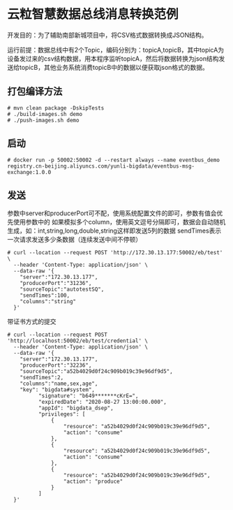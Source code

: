 # 云粒智慧数据总线消息转换范例

开发目的：为了辅助南部新城项目中，将CSV格式数据转换成JSON结构。

运行前提：数据总线中有2个Topic，编码分别为：topicA,topicB，其中topicA为设备发过来的csv结构数据，用本程序监听topicA，然后将数据转换为json结构发送给topicB，其他业务系统消费topicB中的数据以便获取json格式的数据。

## 打包编译方法
```shell script
# mvn clean package -DskipTests
# ./build-images.sh demo
# ./push-images.sh demo
```

## 启动
```shell script
# docker run -p 50002:50002 -d --restart always --name eventbus_demo registry.cn-beijing.aliyuncs.com/yunli-bigdata/eventbus-msg-exchange:1.0.0
```

## 发送
参数中server和producerPort可不配，使用系统配置文件的即可，参数有值会优先使用参数中的
如果模拟多个column，使用英文逗号分隔即可，数据会自动随机生成，如：int,string,long,double,string这样即发送5列的数据
sendTimes表示一次请求发送多少条数据（连续发送中间不停顿）
```shell script
# curl --location --request POST 'http://172.30.13.177:50002/eb/test' \
  --header 'Content-Type: application/json' \
  --data-raw '{
  	"server":"172.30.13.177",
  	"producerPort":"31236",
  	"sourceTopic":"autotestSQ",
  	"sendTimes":100,
  	"columns":"string"
  }'
```
带证书方式的提交
```shell script
# curl --location --request POST 'http://localhost:50002/eb/test/credential' \
  --header 'Content-Type: application/json' \
  --data-raw '{
  	"server":"172.30.13.177",
  	"producerPort":"32236",
  	"sourceTopic":"a52b4029d0f24c909b019c39e96df9d5",
  	"sendTimes":2,
  	"columns":"name,sex,age",
  	"key": "bigdata#system",
          "signature": "b649*******cKrE=",
          "expiredDate": "2020-08-27 13:00:00.000",
          "appId": "bigdata_dsep",
          "privileges": [
              {
                  "resource": "a52b4029d0f24c909b019c39e96df9d5",
                  "action": "consume"
              },
              {
                  "resource": "a52b4029d0f24c909b019c39e96df9d5",
                  "action": "consume"
              },
              {
                  "resource": "a52b4029d0f24c909b019c39e96df9d5",
                  "action": "produce"
              }
          ]
  }'
```